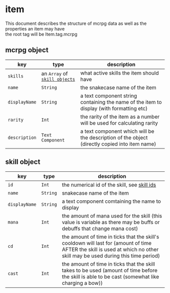 # item 
This document describes the structure of mcrpg data 
as well as the properties an item may have  
the root tag will be Item.tag.mcrpg 

## mcrpg object
key | type | description
--- | ---  | ---
`skills` | an `Array` of [`skill objects`](#skill-object) | what active skills the item should have
`name`     | `String` | the snakecase name of the item
`displayName` | `String` | a text component string containing the name of the item to display (with formatting etc)
`rarity` | `Int` | the rarity of the item as a number will be used for calculating rarity 
`description` | `Text Component` | a text component which will be the description of the object (directly copied into item name)

## skill object 
key | type | description
--- | ---  | ---
`id` | `Int` | the numerical id of the skill, see [skill ids](#skill-ids)
`name` | `String` | snakecase name of the item
`displayName` | `String` | a text component comtaining the name to display
`mana` | `Int` | the amount of mana used for the skill (this value is variable as there may be buffs or debuffs that change mana cost)
`cd` | `Int` | the amount of time in ticks that the skill's cooldown will last for (amount of time AFTER the skill is used at which no other skill may be used during this time period)
`cast` | `Int` | the amount of time in ticks that the skill takes to be used (amount of time before the skill is able to be cast (somewhat like charging a bow))
 
